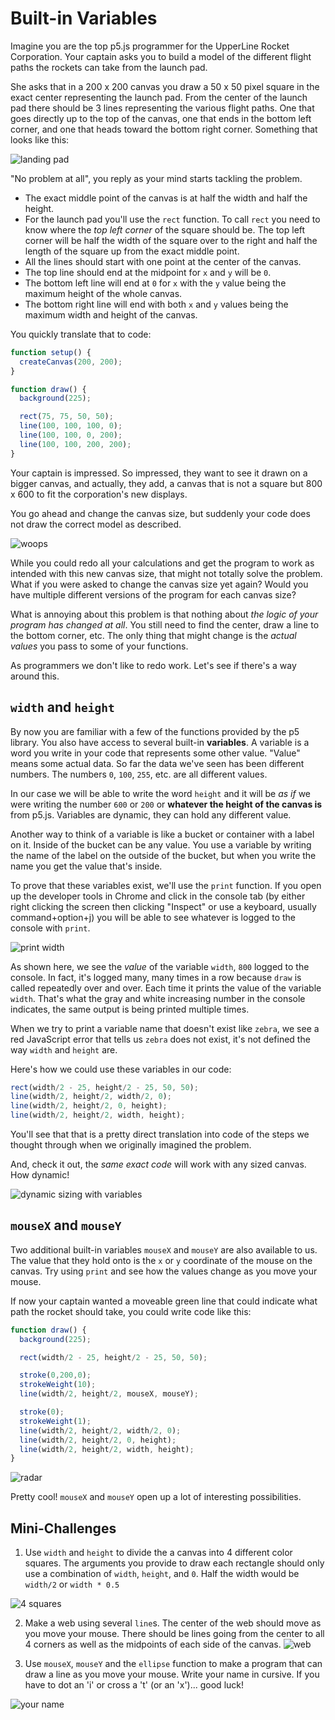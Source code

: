 # Built-in Variables

Imagine you are the top p5.js programmer for the  UpperLine Rocket Corporation.  Your captain asks you to build a model of the different flight paths the rockets can take from the launch pad.

She asks that in a 200 x 200 canvas you draw a 50 x 50 pixel square in the exact center representing the launch pad.  From the center of the launch pad there should be 3 lines representing the various flight paths. One that goes directly up to the top of the canvas, one that ends in the bottom left corner, and one that heads toward the bottom right corner. Something that looks like this:

![landing pad](https://s3.amazonaws.com/upperline/curriculum-assets/p5js/landing-pad.png)

"No problem at all", you reply as your mind starts tackling the problem.

- The exact middle point of the canvas is at half the width and half the height.
- For the launch pad you'll use the `rect` function. To call `rect` you need to know where the *top left corner* of the square should be.  The top left corner will be half the width of the square over to the right and half the length of the square up from the exact middle point.
- All the lines should start with one point at the center of the canvas.
- The top line should end at the midpoint for `x` and `y` will be `0`.
- The bottom left line will end at `0` for `x` with the `y` value being the maximum height of the whole canvas.
- The bottom right line will end with both `x` and `y` values being the maximum width and height of the canvas.

You quickly translate that to code:

```javascript
function setup() {
  createCanvas(200, 200);
}

function draw() {
  background(225);

  rect(75, 75, 50, 50);
  line(100, 100, 100, 0);
  line(100, 100, 0, 200);
  line(100, 100, 200, 200);
}
```

Your captain is impressed. So impressed, they want to see it drawn on a bigger canvas, and actually, they add, a canvas that is not a square but 800 x 600 to fit the corporation's new displays.

You go ahead and change the canvas size, but suddenly your code does not draw the correct model as described.

![woops](https://s3.amazonaws.com/upperline/curriculum-assets/p5js/launch-pad-resize.gif)

While you could redo all your calculations and get the program to work as intended with this new canvas size, that might not totally solve the problem.  What if you were asked to change the canvas size yet again? Would you have multiple different versions of the program for each canvas size?

What is annoying about this problem is that nothing about *the logic of your program has changed at all*. You still need to find the center, draw a line to the bottom corner, etc.  The only thing that might change is the *actual values* you pass to some of your functions.  

As programmers we don't like to redo work.  Let's see if there's a way around this.

## `width` and `height`
By now you are familiar with a few of the functions provided by the p5 library.  You also have access to several built-in **variables**.  A variable is a word you write in your code that represents some other value.  "Value" means some actual data. So far the data we've seen has been different numbers. The numbers `0`, `100`, `255`, etc. are all different values.

In our case we will be able to write the word `height` and it will be *as if* we were writing the number `600` or `200` or **whatever the height of the canvas is** from p5.js. Variables are dynamic, they can hold any different value.

Another way to think of a variable is like a bucket or container with a label on it. Inside of the bucket can be any value.  You use a variable by writing the name of the label on the outside of the bucket, but when you write the name you get the value that's inside.

To prove that these variables exist, we'll use the `print` function. If you open up the developer tools in Chrome and click in the console tab (by either right clicking the screen then clicking "Inspect" or use a keyboard, usually command+option+j) you will be able to see whatever is logged to the console with `print`.

![print width](https://s3.amazonaws.com/upperline/curriculum-assets/p5js/print-width.gif)

As shown here, we see the *value* of the variable `width`, `800` logged to the console. In fact, it's logged many, many times in a row because `draw` is called repeatedly over and over. Each time it prints the value of the variable `width`. That's what the gray and white increasing number in the console indicates, the same output is being printed multiple times.

When we try to print a variable name that doesn't exist like `zebra`, we see a red JavaScript error that tells us `zebra` does not exist, it's not defined the way `width` and `height` are.

Here's how we could use these variables in our code:

```javascript
rect(width/2 - 25, height/2 - 25, 50, 50);
line(width/2, height/2, width/2, 0);
line(width/2, height/2, 0, height);
line(width/2, height/2, width, height);
```

You'll see that that is a pretty direct translation into code of the steps we thought through when we originally imagined the problem.

And, check it out, the *same exact code* will work with any sized canvas. How dynamic!

![dynamic sizing with variables](https://s3.amazonaws.com/upperline/curriculum-assets/p5js/dynamic-variables.gif)

## `mouseX` and `mouseY`
Two additional built-in variables `mouseX` and `mouseY` are also available to us. The value that they hold onto is the `x` or `y` coordinate of the mouse on the canvas. Try using `print` and see how the values change as you move your mouse.

If now your captain wanted a moveable green line that could indicate what path the rocket should take, you could write code like this:

```javascript
function draw() {
  background(225);

  rect(width/2 - 25, height/2 - 25, 50, 50);

  stroke(0,200,0);
  strokeWeight(10);
  line(width/2, height/2, mouseX, mouseY);

  stroke(0);
  strokeWeight(1);
  line(width/2, height/2, width/2, 0);
  line(width/2, height/2, 0, height);
  line(width/2, height/2, width, height);
}
```

![radar](https://s3.amazonaws.com/upperline/curriculum-assets/p5js/radar.gif)

Pretty cool!  `mouseX` and `mouseY` open up a lot of interesting possibilities.

## Mini-Challenges

1. Use `width` and `height` to divide the a canvas into 4 different color squares. The arguments you provide to draw each rectangle should only use a combination of `width`, `height`, and `0`.  Half the width would be `width/2` or `width * 0.5`

  ![4 squares](https://s3.amazonaws.com/upperline/curriculum-assets/p5js/4squares.png)

2. Make a web using several `line`s.  The center of the web should move as you move your mouse.  There should be lines going from the center to all 4 corners as well as the midpoints of each side of the canvas.
 ![web](https://s3.amazonaws.com/upperline/curriculum-assets/p5js/web.gif)

3. Use `mouseX`, `mouseY` and the `ellipse` function to make a program that can draw a line as you move your mouse. Write your name in cursive. If you have to dot an 'i' or cross a 't' (or an 'x')... good luck!

  ![your name](https://s3.amazonaws.com/upperline/curriculum-assets/p5js/alex.gif)
